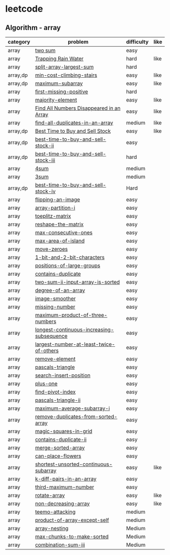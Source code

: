 # leetcode 

## Algorithm - array
| category  | problem | difficulty | like | 
| ------------- | ------------- | ------------- | ---------|
|array|[two sum](https://leetcode.com/problems/two-sum/description/)|easy|
|array|[Trapping Rain Water](https://leetcode.com/problems/trapping-rain-water/description/)|hard|like|
|array|[split-array-largest-sum](https://leetcode.com/problems/split-array-largest-sum/description/)|hard|
|array,dp|[min-cost-climbing-stairs](https://leetcode.com/problems/min-cost-climbing-stairs/description/)|easy|like|
|array,dp|[maximum-subarray](https://leetcode.com/problems/maximum-subarray/description/)|easy|like|
|array|[first-missing-positive](https://leetcode.com/problems/first-missing-positive/)|hard|
|array|[majority-element](https://leetcode.com/problems/majority-element/description/)|easy|like|
|array|[Find All Numbers Disappeared in an Array](https://leetcode.com/problems/find-all-numbers-disappeared-in-an-array/description/)|easy|like|
|array|[find-all-duplicates-in-an-array](https://leetcode.com/problems/find-all-duplicates-in-an-array/)|medium|like|
|array,dp|[Best Time to Buy and Sell Stock](https://leetcode.com/problems/best-time-to-buy-and-sell-stock/description/)|easy|like|
|array,dp|[best-time-to-buy-and-sell-stock-ii](https://leetcode.com/problems/best-time-to-buy-and-sell-stock-ii/)|easy|
|array,dp|[best-time-to-buy-and-sell-stock-iii](https://leetcode.com/problems/best-time-to-buy-and-sell-stock-iii/)|hard|
|array|[4sum](https://leetcode.com/problems/4sum/description/)|medium|
|array|[3sum](https://leetcode.com/problems/3sum/)|medium|
|array,dp|[best-time-to-buy-and-sell-stock-iv](https://leetcode.com/problems/best-time-to-buy-and-sell-stock-iv/description/)|Hard|
|array|[flipping-an-image](https://leetcode.com/problems/flipping-an-image/description/)|easy|
|array|[array-partition-i](https://leetcode.com/problems/array-partition-i/description/)|easy|
|array|[toeplitz-matrix](https://leetcode.com/problems/toeplitz-matrix/description/)|easy|
|array|[reshape-the-matrix](https://leetcode.com/problems/reshape-the-matrix/description/)|easy|
|array|[max-consecutive-ones](https://leetcode.com/problems/max-consecutive-ones/description/)|easy|
|array|[max-area-of-island](https://leetcode.com/problems/max-area-of-island/description/)|easy|
|array|[move-zeroes](https://leetcode.com/problems/move-zeroes/description/)|easy|
|array|[1-bit-and-2-bit-characters](https://leetcode.com/problems/1-bit-and-2-bit-characters/description/)|easy|
|array|[positions-of-large-groups](https://leetcode.com/problems/positions-of-large-groups/description/)|easy|
|array|[contains-duplicate](https://leetcode.com/problems/contains-duplicate/description/)|easy|
|array|[two-sum-ii-input-array-is-sorted](https://leetcode.com/problems/two-sum-ii-input-array-is-sorted/description/)|easy|
|array|[degree-of-an-array](https://leetcode.com/problems/degree-of-an-array/description/)|easy|
|array|[image-smoother](https://leetcode.com/problems/image-smoother/description)|easy|
|array|[missing-number](https://leetcode.com/problems/missing-number/description/)|easy|
|array|[maximum-product-of-three-numbers](https://leetcode.com/problems/maximum-product-of-three-numbers/description/)|easy|
|array|[longest-continuous-increasing-subsequence](https://leetcode.com/problems/longest-continuous-increasing-subsequence/description/)|easy|
|array|[largest-number-at-least-twice-of-others](https://leetcode.com/problems/largest-number-at-least-twice-of-others/description/)|easy|
|array|[remove-element](https://leetcode.com/problems/remove-element/description/)|easy|
|array|[pascals-triangle](https://leetcode.com/problems/pascals-triangle/description/)|easy|
|array|[search-insert-position](https://leetcode.com/problems/search-insert-position/description/)|easy|
|array|[plus-one](https://leetcode.com/problems/plus-one/description/)|easy|
|array|[find-pivot-index](https://leetcode.com/problems/find-pivot-index/description/)|easy|
|array|[pascals-triangle-ii](https://leetcode.com/problems/pascals-triangle-ii/description/)|easy|
|array|[maximum-average-subarray-i](https://leetcode.com/problems/maximum-average-subarray-i/)|easy|
|array|[remove-duplicates-from-sorted-array](https://leetcode.com/problems/remove-duplicates-from-sorted-array/description/)|easy|
|array|[magic-squares-in-grid](https://leetcode.com/problems/magic-squares-in-grid/description/)|easy|
|array|[contains-duplicate-ii](https://leetcode.com/problems/contains-duplicate-ii/description/)|easy|
|array|[merge-sorted-array](https://leetcode.com/problems/merge-sorted-array/description/)|easy|
|array|[can-place-flowers](https://leetcode.com/problems/can-place-flowers/description/)|easy|
|array|[shortest-unsorted-continuous-subarray](https://leetcode.com/problems/shortest-unsorted-continuous-subarray/description/)|easy|like|
|array|[k-diff-pairs-in-an-array](https://leetcode.com/problems/k-diff-pairs-in-an-array/description/)|easy|
|array|[third-maximum-number](https://leetcode.com/problems/third-maximum-number/description/)|easy|
|array|[rotate-array](https://leetcode.com/problems/rotate-array/description/)|easy|like|
|array|[non-decreasing-array](https://leetcode.com/problems/non-decreasing-array/description/)|easy|like|
|array|[teemo-attacking](https://leetcode.com/problems/teemo-attacking/description/)|medium|
|array|[product-of-array-except-self](https://leetcode.com/problems/product-of-array-except-self/description/)|medium|
|array|[array-nesting](https://leetcode.com/problems/array-nesting/description/)|Medium|
|array|[max-chunks-to-make-sorted](https://leetcode.com/problems/max-chunks-to-make-sorted/description/)|Medium|
|array|[combination-sum-iii](https://leetcode.com/problems/combination-sum-iii/description/)|Medium|